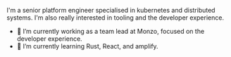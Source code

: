 I'm a senior platform engineer specialised in kubernetes and distributed systems. I'm also really interested in tooling and the developer experience.

- 🔭 I’m currently working as a team lead at Monzo, focused on the developer experience.
- 🌱 I’m currently learning Rust, React, and amplify.
